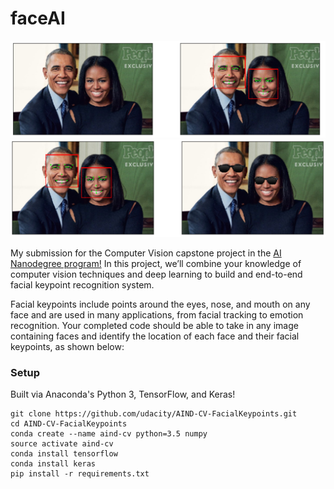 # faceAI

![image1](obamas_with_keypoints.png)
![image2](obamas_with_shades.png)

My submission for the Computer Vision capstone project in the [AI Nanodegree program!](https://www.udacity.com/ai) In this project, we’ll combine your knowledge of computer vision techniques and deep learning to build and end-to-end facial keypoint recognition system. 

Facial keypoints include points around the eyes, nose, and mouth on any face and are used in many applications, from facial tracking to emotion recognition. Your completed code should be able to take in any image containing faces and identify the location of each face and their facial keypoints, as shown below:


### Setup

Built via Anaconda's Python 3, TensorFlow, and Keras!

```
git clone https://github.com/udacity/AIND-CV-FacialKeypoints.git
cd AIND-CV-FacialKeypoints
conda create --name aind-cv python=3.5 numpy
source activate aind-cv
conda install tensorflow
conda install keras
pip install -r requirements.txt
```

